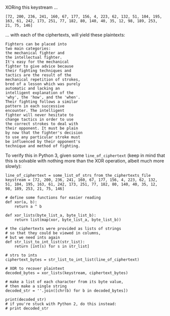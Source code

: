 XORing this keystream ...

`[72, 200, 236, 241, 160, 67, 177, 156, 4, 223, 62, 132, 51, 104, 195, 163, 61, 242, 173, 251, 77, 182, 80, 140, 40, 35, 12, 98, 189, 253, 21, 75, 146]`

... with each of the ciphertexts, will yield these plaintexts:

```
Fighters can be placed into
two main categories:
the mechanical fighter and
the intellectual fighter.
It's easy for the mechanical
fighter to give advice because
their fighting techniques and
tactics are the result of the
mechanical repetition of strokes,
bred of a lesson which was purely
automatic and lacking an
intelligent explanation of the
'why', the 'how', and the 'when'.
Their fighting follows a similar
pattern in each successive
encounter. The intelligent
fighter will never hesitate to
change tactics in order to use
the correct strokes to deal with
their opponent. It must be plain
by now that the fighter's decision
to use any particular stroke must
be influenced by their opponent's
technique and method of fighting.
```

To verify this in Python 3, given some `line_of_ciphertext`
(keep in mind that this is solvable with nothing more than the XOR operation, albeit much more slowly):
```
line_of_ciphertext = some_list_of_strs_from_the_ciphertexts_file
keystream = [72, 200, 236, 241, 160, 67, 177, 156, 4, 223, 62, 132, 51, 104, 195, 163, 61, 242, 173, 251, 77, 182, 80, 140, 40, 35, 12, 98, 189, 253, 21, 75, 146]

# define some functions for easier reading
def xor(a, b):
    return a ^ b

def xor_lists(byte_list_a, byte_list_b):
    return list(map(xor, byte_list_a, byte_list_b))

# the ciphertexts were provided as lists of strings
# so that they could be viewed in columns,
# but we need ints again
def str_list_to_int_list(str_list):
    return [int(s) for s in str_list]

# strs to ints
ciphertext_bytes = str_list_to_int_list(line_of_ciphertext)

# XOR to recover plaintext
decoded_bytes = xor_lists(keystream, ciphertext_bytes)

# make a list of each character from its byte value,
# then make a single string
decoded_str = ''.join([chr(b) for b in decoded_bytes])

print(decoded_str)
# if you're stuck with Python 2, do this instead:
# print decoded_str
